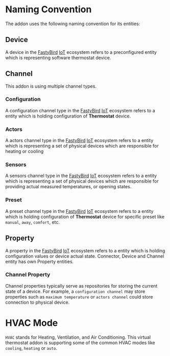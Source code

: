 # Naming Convention

The addon uses the following naming convention for its entities:

## Device

A device in the [FastyBird](https://www.fastybird.com) [IoT](https://en.wikipedia.org/wiki/Internet_of_things) ecosystem
refers to a preconfigured entity which is representing software thermostat device.

## Channel

This addon is using multiple channel types.

### Configuration

A configuration channel type in the [FastyBird](https://www.fastybird.com) [IoT](https://en.wikipedia.org/wiki/Internet_of_things) ecosystem refers to a entity which is holding configuration of
**Thermostat** device.

### Actors

A actors channel type in the [FastyBird](https://www.fastybird.com) [IoT](https://en.wikipedia.org/wiki/Internet_of_things) ecosystem refers to a entity which is representing a set of physical
devices which are responsible for heating or cooling

### Sensors

A sensors channel type in the [FastyBird](https://www.fastybird.com) [IoT](https://en.wikipedia.org/wiki/Internet_of_things) ecosystem refers to a entity which is representing a set of physical
devices which are responsible for providing actual measured temperatures, or opening states.

### Preset

A preset channel type in the [FastyBird](https://www.fastybird.com) [IoT](https://en.wikipedia.org/wiki/Internet_of_things) ecosystem refers to a entity which is holding configuration of
**Thermostat** device for specific preset like `manual`, `away`, `comfort`, etc.

## Property

A property in the [FastyBird](https://www.fastybird.com) [IoT](https://en.wikipedia.org/wiki/Internet_of_things) ecosystem refers to a entity which is holding configuration values or
device actual state. Connector, Device and Channel entity has own Property entities.

### Channel Property

Channel properties typically serve as repositories for storing the current state of a device. For example, a `configuration
channel` may store properties such as `maximum temperature` or `actors channel` could store connection to physical device.

# HVAC Mode

`HVAC` stands for Heating, Ventilation, and Air Conditioning. This virtual thermostat addon is supporting some of the common
HVAC modes like `cooling`, `heating` or `auto`.